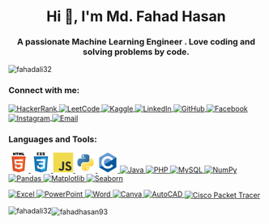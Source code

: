 <h1 align="center">Hi 👋, I'm Md. Fahad Hasan</h1>
<h3 align="center">A passionate Machine Learning Engineer . Love coding and solving problems by code.</h3>
<p align="left"> 
  <img src="https://komarev.com/ghpvc/?username=fahadali32&label=Profile%20views&color=0e75b6&style=flat" alt="fahadali32" />
</p>
<h3 align="left">Connect with me:</h3>
<p align="left">
  <a href="https://www.hackerrank.com/profile/mdfahadhasan627" target="_blank">
    <img align="center" src="https://raw.githubusercontent.com/rahuldkjain/github-profile-readme-generator/master/src/images/icons/Social/hackerrank.svg" alt="HackerRank" height="30" width="40" />
</a>
  <a href="https://leetcode.com/u/mdfahadhasan/" target="_blank">
    <img align="center" src="https://upload.wikimedia.org/wikipedia/commons/1/19/LeetCode_logo_black.png" alt="LeetCode" height="30" width="40" />
</a>
  <a href="https://www.kaggle.com/fahadhasan93" target="_blank">
    <img align="center" src="https://raw.githubusercontent.com/rahuldkjain/github-profile-readme-generator/master/src/images/icons/Social/kaggle.svg" alt="Kaggle" height="30" width="40" />
</a>

  <a href="https://www.linkedin.com/in/md-fahad-hasan-61720a350?lipi=urn%3Ali%3Apage%3Ad_flagship3_profile_view_base_contact_details%3BBNSwDClGSsOX6MKcPDho2w%3D%3D" target="blank">
    <img align="center" src="https://raw.githubusercontent.com/rahuldkjain/github-profile-readme-generator/master/src/images/icons/Social/linked-in-alt.svg" alt="LinkedIn" height="30" width="40" />
  </a>
  <a href="https://github.com/fahadhasan93" target="blank">
    <img align="center" src="https://raw.githubusercontent.com/rahuldkjain/github-profile-readme-generator/master/src/images/icons/Social/github.svg" alt="GitHub" height="30" width="40" />
  </a>
  <a href="https://www.facebook.com/profile.php?id=100027571990918" target="blank">
    <img align="center" src="https://raw.githubusercontent.com/rahuldkjain/github-profile-readme-generator/master/src/images/icons/Social/facebook.svg" alt="Facebook" height="30" width="40" />
  </a>
  <a href="https://www.instagram.com/fahad_hasan_mithu/target="blank">
    <img align="center" src="https://raw.githubusercontent.com/rahuldkjain/github-profile-readme-generator/master/src/images/icons/Social/instagram.svg" alt="Instagram" height="30" width="40" />
  </a>
  <a href="https://mail.google.com/mail/?view=cm&to=mdfahadhasan627@gmail.com" target="_blank">
   <img align="center" src="https://cdn.simpleicons.org/gmail" alt="Email" height="30" width="40" />
 </a>
</p>


<h3 align="left">Languages and Tools:</h3>
<p align="left">
  <!-- Programming Languages -->
  <a href="https://www.w3.org/html/" target="_blank"> 
    <img src="https://raw.githubusercontent.com/devicons/devicon/master/icons/html5/html5-original-wordmark.svg" alt="HTML5" width="40" height="40"/> 
  </a> 
  <a href="https://www.w3schools.com/css/" target="_blank"> 
    <img src="https://raw.githubusercontent.com/devicons/devicon/master/icons/css3/css3-original-wordmark.svg" alt="CSS3" width="40" height="40"/> 
  </a>
  <a href="https://developer.mozilla.org/en-US/docs/Web/JavaScript" target="_blank"> 
    <img src="https://raw.githubusercontent.com/devicons/devicon/master/icons/javascript/javascript-original.svg" alt="JavaScript" width="40" height="40"/> 
  </a>
  <a href="https://www.python.org" target="_blank"> 
    <img src="https://raw.githubusercontent.com/devicons/devicon/master/icons/python/python-original.svg" alt="Python" width="40" height="40"/> 
  </a>
  <a href="https://www.w3schools.com/c/" target="_blank"> 
    <img src="https://raw.githubusercontent.com/devicons/devicon/master/icons/c/c-original.svg" alt="C" width="40" height="40"/> 
  </a> 
 <a href="https://www.java.com/" target="_blank">
  <img src="https://cdn.jsdelivr.net/gh/devicons/devicon/icons/java/java-original.svg" alt="Java" width="40" height="40"/>
</a>

<a href="https://www.php.net/" target="_blank">
  <img src="https://cdn.jsdelivr.net/gh/devicons/devicon/icons/php/php-original.svg" alt="PHP" width="40" height="40"/>
</a>

<a href="https://www.mysql.com/" target="_blank">
  <img src="https://cdn.jsdelivr.net/gh/devicons/devicon/icons/mysql/mysql-original.svg" alt="MySQL" width="40" height="40"/>
</a>
  <a href="https://numpy.org/" target="_blank">
  <img src="https://cdn.jsdelivr.net/gh/devicons/devicon/icons/numpy/numpy-original.svg" alt="NumPy" width="40" height="40"/>
</a>

<a href="https://pandas.pydata.org/" target="_blank">
  <img src="https://cdn.jsdelivr.net/gh/devicons/devicon/icons/pandas/pandas-original.svg" alt="Pandas" width="40" height="40"/>
</a>

<a href="https://matplotlib.org/" target="_blank">
  <img src="https://cdn.jsdelivr.net/gh/devicons/devicon/icons/matplotlib/matplotlib-original.svg" alt="Matplotlib" width="40" height="40"/>
</a>

 <a href="https://seaborn.pydata.org/" target="_blank">
  <img src="https://raw.githubusercontent.com/seaborn/seaborn/master/doc/_static/logo-mark-lightbg.svg" alt="Seaborn" width="40" height="40"/>
 </a>
</p>

<p align="left">
  <!-- Tools -->
  <a href="https://www.microsoft.com/en-us/microsoft-365/excel" target="_blank"> 
    <img src="https://img.icons8.com/color/48/000000/microsoft-excel-2019.png" alt="Excel" width="40" height="40"/> 
  </a>
  <a href="https://www.microsoft.com/en-us/microsoft-365/powerpoint" target="_blank"> 
    <img src="https://img.icons8.com/color/48/000000/microsoft-powerpoint-2019.png" alt="PowerPoint" width="40" height="40"/> 
  </a>
  <a href="https://www.microsoft.com/en-us/microsoft-365/word" target="_blank"> 
    <img src="https://img.icons8.com/color/48/000000/microsoft-word-2019.png" alt="Word" width="40" height="40"/> 
  </a>
 <a href="https://www.canva.com/your-username" target="blank">
  <img src="https://img.icons8.com/color/48/000000/canva.png" alt="Canva" height="40" width="40" />
</a>
  <a href="https://www.autodesk.com/products/autocad/overview" target="_blank"> 
    <img src="https://img.icons8.com/color/48/000000/autocad.png" alt="AutoCAD" width="40" height="40"/> 
  </a>
<a href="https://www.netacad.com/courses/packet-tracer" target="_blank">
    <img align="center" src="https://img.icons8.com/?size=100&id=XEnbmdky0kzu&format=png&color=000000" alt="Cisco Packet Tracer" height="40" width="40" />
</a>

</p>



<p align="left">
  <img align="left" src="https://github-readme-stats.vercel.app/api/top-langs?username=fahadali32&show_icons=true&locale=en&layout=compact" alt="fahadali32" />
</p>


<p align="left">
  <img align="center" src="https://github-readme-stats.vercel.app/api?username=fahadhasan93&show_icons=true&locale=en" alt="fahadhasan93" />
</p>



